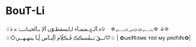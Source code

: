 # BouT-Li
♧﴿ٰ ﺂلـ؏ـضمـآء ﻟـايسقطـوٰٓٓن ألاِ بـآلخيـانـــۂ ه ﴾♧ ⠀☆﷽☆ ↓❊ ⠀⠀⠀ ♧◇ثــقٌ بَـنفُسڪڪ فُـڪلُِآم آلُِنـآس لُِـآ ينتهـهــي♡♧ | ✿ωєℓ¢σмє тσσ му ρяσfιℓє✿|
